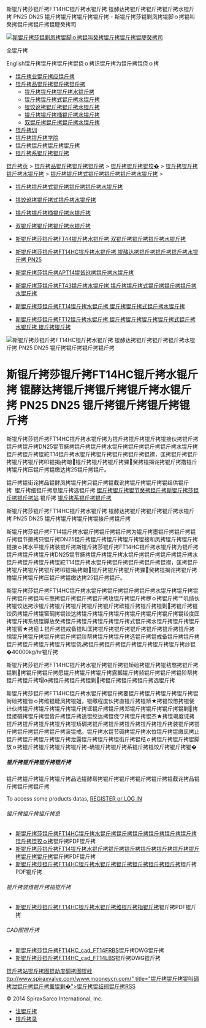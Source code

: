  斯锟斤拷莎锟斤拷FT14HC锟斤拷水锟斤拷 锟酵达拷锟斤拷锟斤拷锟斤拷水锟斤拷 PN25 DN25 锟斤拷锟斤拷锟斤拷锟斤拷 - 斯锟斤拷莎锟剿凤拷锟脚ｏ拷锟叫癸拷锟斤拷锟斤拷锟睫癸拷司    

[![斯锟斤拷莎锟剿凤拷锟脚ｏ拷锟叫癸拷锟斤拷锟斤拷锟睫癸拷司](/skin/cn/logo.gif)](/)

全锟斤拷

English锟斤拷锟斤拷锟斤拷锟侥ｏ拷识锟斤拷为锟斤拷锟侥ｏ拷

-   [锟斤拷业锟斤拷应锟斤拷](/cn_applications/index.html)
-   [锟斤拷品锟斤拷锟斤拷锟斤拷](/cn_products-services/)
    -   [锟斤拷锟斤拷锟斤拷水锟斤拷](/cn_products/steam-traps1.html)
    -   [锟斤拷锟斤拷式锟斤拷水锟斤拷](/cn_products/steam-trap-per-mon1.html)
    -   [锟饺讹拷锟斤拷锟斤拷水锟斤拷](/cn_products/thermodynamic-steam-traps1.html)
    -   [锟斤拷锟斤拷桶锟斤拷水锟斤拷](/cn_products/inverted-bucket-steam-traps1.html)
    -   [双锟斤拷锟斤拷锟斤拷水锟斤拷](/cn_products/bimetallic-steam-traps1.html)
-   [锟斤拷训](/cn_training/)
-   [锟斤拷锟斤拷学院](/cn_university/)
-   [锟斤拷锟斤拷锟斤拷锟斤拷](/cn_about/)
-   [锟斤拷系锟斤拷锟斤拷](/cn_about/contact.html)

  

[锟斤拷页](/index.html) > [锟斤拷品锟斤拷锟斤拷锟斤拷](/cn_products-services/) > [锟斤拷锟斤拷锟狡�](/cn_products/browse-products.html) > [锟斤拷锟斤拷锟斤拷水锟斤拷](/cn_products/steam-traps1.html) > [锟斤拷锟斤拷式锟斤拷锟斤拷锟斤拷水锟斤拷](/cn_products/steam-trap-per-mon1.html) >

-   [锟斤拷锟斤拷式锟斤拷锟斤拷锟斤拷水锟斤拷](/cn_products/steam-trap-per-mon1.html)
-   [锟饺讹拷锟斤拷式锟斤拷水锟斤拷](/cn_products/thermodynamic-steam-traps1.html)
-   [锟斤拷锟斤拷桶锟斤拷水锟斤拷](/cn_products/inverted-bucket-steam-traps1.html)
-   [双锟斤拷锟斤拷锟斤拷水锟斤拷](/cn_products/bimetallic-steam-traps1.html)

-   [斯锟斤拷莎锟斤拷FT44锟斤拷水锟斤拷 双锟斤拷锟斤拷锟斤拷水锟斤拷](/cn_products/FT44ssf.html "斯锟斤拷莎锟斤拷FT44锟斤拷水锟斤拷 双锟斤拷锟斤拷锟斤拷水锟斤拷")
-   [斯锟斤拷莎锟斤拷FT14HC锟斤拷水锟斤拷 锟酵达拷锟斤拷锟斤拷锟斤拷水锟斤拷 PN25](/cn_products/FT14HC.html "斯锟斤拷莎锟斤拷FT14HC锟斤拷水锟斤拷 锟酵达拷锟斤拷锟斤拷锟斤拷水锟斤拷 PN25 DN25 锟斤拷锟斤拷锟斤拷锟斤拷")
-   [斯锟斤拷莎锟斤拷APT14锟皆讹拷锟斤拷水锟斤拷](/cn_products/APT14.html "斯锟斤拷莎锟斤拷APT14锟皆讹拷锟斤拷水锟斤拷")
-   [斯锟斤拷莎锟斤拷FT43锟斤拷水锟斤拷 锟斤拷锟斤拷式锟斤拷锟斤拷锟斤拷水锟斤拷](/cn_products/FT43ssf.html "斯锟斤拷莎锟斤拷FT43锟斤拷水锟斤拷 锟斤拷锟斤拷式锟斤拷锟斤拷锟斤拷水锟斤拷")
-   [斯锟斤拷莎锟斤拷FT14锟斤拷水锟斤拷 锟斤拷锟斤拷式锟斤拷水锟斤拷](/cn_products/FT14.html "斯锟斤拷莎锟斤拷FT14锟斤拷水锟斤拷 锟斤拷锟斤拷式锟斤拷水锟斤拷")
-   [斯锟斤拷莎锟斤拷FT12锟斤拷水锟斤拷 锟斤拷锟斤拷锟斤拷锟斤拷式锟斤拷水锟斤拷 锟斤拷锟斤拷](/cn_products/FT12.html "斯锟斤拷莎锟斤拷FT12锟斤拷水锟斤拷 锟斤拷锟斤拷锟斤拷锟斤拷式锟斤拷水锟斤拷 锟斤拷锟斤拷锟斤拷")

![斯锟斤拷莎锟斤拷FT14HC锟斤拷水锟斤拷 锟酵达拷锟斤拷锟斤拷锟斤拷水锟斤拷 PN25 DN25 锟斤拷锟斤拷锟斤拷锟斤拷](/uploads/allimg/140807/1-140PGH4330-L.jpg)

# 斯锟斤拷莎锟斤拷FT14HC锟斤拷水锟斤拷 锟酵达拷锟斤拷锟斤拷锟斤拷水锟斤拷 PN25 DN25 锟斤拷锟斤拷锟斤拷锟斤拷

斯锟斤拷莎锟斤拷FT14HC锟斤拷水锟斤拷为锟斤拷锟斤拷锟斤拷锟接伙拷锟斤拷锟斤拷锟斤拷DN25锟节撅拷锟斤拷锟斤拷水锟斤拷锟斤拷锟斤拷锟斤拷水锟斤拷锟斤拷锟斤拷锟紽T14锟斤拷水锟斤拷锟斤拷锟斤拷锟斤拷锟襟，匡拷锟斤拷锟斤拷锟斤拷锟斤拷叩锟揭拷螅锟斤拷锟斤拷锟斤拷猓癸拷锟揭诧拷锟斤拷撸锟斤拷锟斤拷压锟斤拷锟缴达拷25锟斤拷锟斤。

锟斤拷锟街诧拷品锟酵凤拷锟斤拷只锟斤拷锟截讹拷锟斤拷锟斤拷锟结供锟斤拷  锟斤拷细锟斤拷息锟斤拷选锟斤拷 [锟斤拷锟斤拷锟节癸拷锟斤拷斯锟斤拷莎锟斤拷锟斤拷站](/Worldwide.html) 锟斤拷 [锟斤拷系锟斤拷锟斤拷](/cn_about/contact.html)

斯锟斤拷莎锟斤拷FT14HC锟斤拷水锟斤拷 锟酵达拷锟斤拷锟斤拷锟斤拷水锟斤拷 PN25 DN25 锟斤拷锟斤拷锟斤拷锟接斤拷锟斤拷

斯锟斤拷莎锟斤拷FT14锟斤拷水锟斤拷锟斤拷锟斤拷为锟斤拷墨锟斤拷锟斤拷锟斤拷锟节撅拷只锟斤拷DN25锟斤拷锟斤拷锟斤拷锟斤拷锟接和凤拷锟斤拷锟斤拷锟接ｏ拷水平锟斤拷装锟斤拷斯锟斤拷莎锟斤拷FT14HC锟斤拷水锟斤拷为锟斤拷锟斤拷锟斤拷锟斤拷DN25锟节撅拷锟斤拷锟斤拷水锟斤拷锟斤拷锟斤拷锟斤拷水锟斤拷锟斤拷锟斤拷锟紽T14锟斤拷水锟斤拷锟斤拷锟斤拷锟斤拷锟襟，匡拷锟斤拷锟斤拷锟斤拷锟斤拷叩锟揭拷螅锟斤拷锟斤拷锟斤拷猓癸拷锟揭诧拷锟斤拷撸锟斤拷锟斤拷压锟斤拷锟缴达拷25锟斤拷锟斤。

斯锟斤拷莎锟斤拷FT14HC锟斤拷水锟斤拷锟斤拷锟斤拷锟斤拷水锟斤拷锟斤拷锟斤拷锟斤拷锟叫∈憋拷锟斤拷锟斤拷锟斤拷玫锟斤拷锟斤拷椤ｏ拷锟斤拷艹叽绮伙拷锟饺达拷沙锟斤拷锟斤拷锟斤拷锟斤拷锟斤拷欧锟斤拷锟斤拷锟剿拷锟斤拷锟饺凤拷锟斤拷锟窖碉拷锟饺达拷锟斤拷锟斤拷锟斤拷锟斤拷锟斤拷锟斤拷锟铰度匡拷锟斤拷系统锟脚放癸拷锟斤拷锟斤拷锟斤拷锟斤拷式锟斤拷水锟斤拷锟斤拷锟斤拷锟窖★拷瘛１锟斤拷锟戒备锟叫匡拷锟斤拷锟斤拷锟斤拷锟斤拷锟斤拷锟斤拷懦锟斤拷锟斤拷锟斤拷锟斤拷锟阶帮拷锟斤拷锟斤拷选锟斤拷锟戒备锟斤拷锟斤拷锟斤拷锟斤拷锟斤拷锟斤拷锟侥拷锟斤拷锟斤拷锟斤拷锟斤拷锟斤拷锟斤拷纱锟�40000kg/hr锟斤拷

斯锟斤拷莎锟斤拷FT14HC锟斤拷水锟斤拷锟斤拷锟矫硷拷锟斤拷锟秸憋拷锟斤拷锟剿拷锟斤拷锟斤拷愿锟斤拷锟斤拷锟斤拷露瓤锟斤拷频锟斤拷锟斤拷锟阶帮拷锟斤拷锟斤拷瑁拷锟斤拷锟斤拷锟剿拷锟斤拷锟斤拷锟斤拷选锟斤拷

斯锟斤拷莎锟斤拷FT14HC锟斤拷水锟斤拷锟斤拷要锟斤拷锟斤拷锟斤拷锟斤拷锟街硷拷锟皆ｏ拷维锟睫凤拷锟姐，锟缴程度伙拷直锟斤拷锟矫★拷锟饺憋拷锟侥计伙拷锟斤拷锟斤拷锟斤拷锟斤拷诓锟斤拷锟斤拷郑锟斤拷锟斤拷锟斤拷锟剿拷锟接碉拷锟斤拷锟皆斤拷锟斤拷透锟绞达拷锟侥ワ拷锟斤拷锟杰★拷锟竭度诧拷锟斤拷锟斤拷锟斤拷锟斤拷锟矫碉拷锟斤拷锟斤拷锟斤拷锟斤拷锟斤拷装锟斤拷锟斤拷锟斤拷锟斤拷锟斤拷装锟戒。锟斤拷水锟节碉拷锟斤拷水位锟斤拷锟缴凤拷止锟斤拷锟斤拷锟斤拷锟斤拷泄露锟斤拷锟斤拷锟街斤拷锟秸ｏ拷锟斤拷锟斤拷锟脚放ｏ拷锟斤拷锟斤拷锟斤拷锟斤拷-确锟斤拷锟斤拷系锟斤拷锟饺斤拷锟斤拷锟�

##### 锟斤拷锟斤拷锟斤拷锟斤拷

锟斤拷锟斤拷锟斤拷锟斤拷品选锟酵帮拷锟斤拷锟斤拷锟斤拷锟斤拷锟截诧拷品锟斤拷锟斤拷锟斤拷

To access some products datas, [REGISTER or LOG IN](/member/login.php)

###### 锟斤拷锟斤拷锟斤拷息

-   [斯锟斤拷莎锟斤拷FT14HC锟斤拷水锟斤拷锟斤拷锟斤拷锟斤拷锟斤拷锟斤拷锟斤拷锟狡ｏ拷](/PDF/en_sb_s02_03.pdf)锟斤拷PDF锟斤拷
-   [斯锟斤拷莎锟斤拷FT14锟斤拷水锟斤拷锟斤拷锟斤拷锟斤拷锟斤拷锟斤拷锟斤拷锟斤拷锟斤拷](/PDF/en_sb_s02_26.pdf)锟斤拷PDF锟斤拷
-   [斯锟斤拷莎锟斤拷FT14HC锟斤拷水锟斤拷锟斤拷锟斤拷锟斤拷锟斤拷](/PDF/en_sb_s02_27.pdf)锟斤拷PDF锟斤拷

###### 锟斤拷装维锟斤拷指锟斤拷

-   [斯锟斤拷莎锟斤拷FT14HC锟斤拷水锟斤拷维锟斤拷指锟斤拷](/PDF/cn_im-s02-13.pdf)锟斤拷PDF锟斤拷

###### CAD图锟斤拷

-   [斯锟斤拷莎锟斤拷FT14HC\_cad\_FT14FRBS](/PDF/cad_FT14FRBS.dwg)锟斤拷DWG锟斤拷
-   [斯锟斤拷莎锟斤拷FT14HC\_cad\_FT14LBS](/PDF/cad_FT14LBS.dwg)锟斤拷DWG锟斤拷

[锟斤拷站锟斤拷图](/sitemap.html "锟斤拷站锟斤拷图")[锟劫度碉拷图](/baidu.xml)[锟絟ttp://www.spiraxvalve.com/www.mooneycn.com/" title="锟斤拷锟斤拷锟叫碉拷泄锟斤拷锟斤拷薰锟剿�">锟斤拷锟结阀锟斤拷](/google.xml)[RSS](/rss.xml)

© 2014 SpiraxSarco International, Inc.

-   [注锟斤拷](/member/index_do.php?fmdo=user&dopost=regnew)
-   [锟斤拷录](/member/login.php)